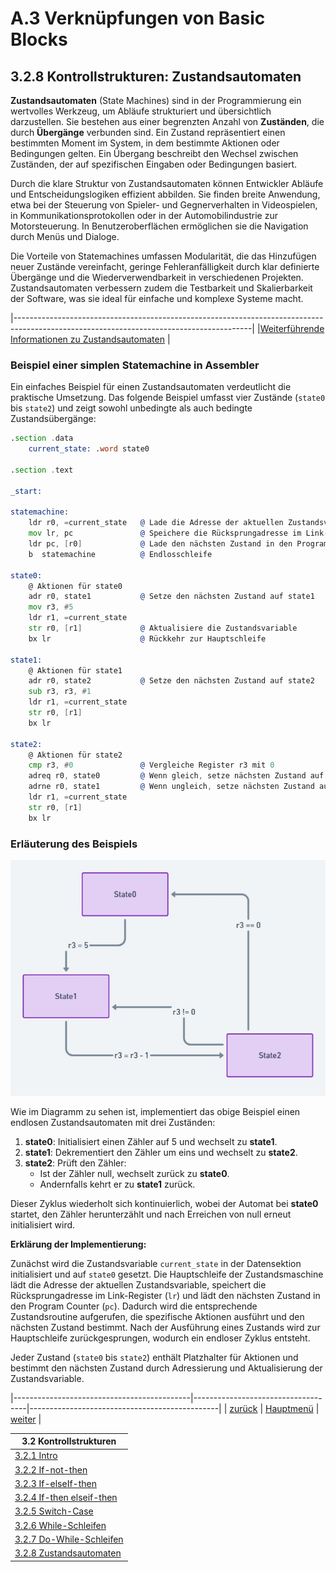 # A.3 Verknüpfungen von Basic Blocks
## 3.2.8 Kontrollstrukturen: Zustandsautomaten

**Zustandsautomaten** (State Machines) sind in der Programmierung ein wertvolles Werkzeug, um Abläufe strukturiert und übersichtlich darzustellen. Sie bestehen aus einer begrenzten Anzahl von **Zuständen**, die durch **Übergänge** verbunden sind. Ein Zustand repräsentiert einen bestimmten Moment im System, in dem bestimmte Aktionen oder Bedingungen gelten. Ein Übergang beschreibt den Wechsel zwischen Zuständen, der auf spezifischen Eingaben oder Bedingungen basiert.

Durch die klare Struktur von Zustandsautomaten können Entwickler Abläufe und Entscheidungslogiken effizient abbilden. Sie finden breite Anwendung, etwa bei der Steuerung von Spieler- und Gegnerverhalten in Videospielen, in Kommunikationsprotokollen oder in der Automobilindustrie zur Motorsteuerung. In Benutzeroberflächen ermöglichen sie die Navigation durch Menüs und Dialoge.

Die Vorteile von Statemachines umfassen Modularität, die das Hinzufügen neuer Zustände vereinfacht, geringe Fehleranfälligkeit durch klar definierte Übergänge und die Wiederverwendbarkeit in verschiedenen Projekten. Zustandsautomaten verbessern zudem die Testbarkeit und Skalierbarkeit der Software, was sie ideal für einfache und komplexe Systeme macht.

|-----------------------------------------------------------------------------------------------------------------------------------------|
|[Weiterführende Informationen zu Zustandsautomaten](https://www.youtube.com/watch?v=58N2N7zJGrQ&list=PLBlnK6fEyqRgp46KUv4ZY69yXmpwKOIev) |

### Beispiel einer simplen Statemachine in Assembler
Ein einfaches Beispiel für einen Zustandsautomaten verdeutlicht die praktische Umsetzung. Das folgende Beispiel umfasst vier Zustände (`state0` bis `state2`) und zeigt sowohl unbedingte als auch bedingte Zustandsübergänge:

```asm
.section .data
    current_state: .word state0  
    
.section .text

_start:

statemachine:
    ldr r0, =current_state   @ Lade die Adresse der aktuellen Zustandsvariable
    mov lr, pc               @ Speichere die Rücksprungadresse im Link-Register
    ldr pc, [r0]             @ Lade den nächsten Zustand in den Program Counter
    b  statemachine          @ Endlosschleife

state0:
    @ Aktionen für state0
    adr r0, state1           @ Setze den nächsten Zustand auf state1
    mov r3, #5
    ldr r1, =current_state
    str r0, [r1]             @ Aktualisiere die Zustandsvariable
    bx lr                    @ Rückkehr zur Hauptschleife

state1:
    @ Aktionen für state1
    adr r0, state2           @ Setze den nächsten Zustand auf state2
    sub r3, r3, #1
    ldr r1, =current_state
    str r0, [r1]
    bx lr

state2:
    @ Aktionen für state2
    cmp r3, #0               @ Vergleiche Register r3 mit 0
    adreq r0, state0         @ Wenn gleich, setze nächsten Zustand auf state0
    adrne r0, state1         @ Wenn ungleich, setze nächsten Zustand auf state1
    ldr r1, =current_state
    str r0, [r1]
    bx lr
```

### Erläuterung des Beispiels
![Zustandsdiagramm](State_Diagram.jpg)

Wie im Diagramm zu sehen ist, implementiert das obige Beispiel einen endlosen Zustandsautomaten mit drei Zuständen:

1. **state0**: Initialisiert einen Zähler auf 5 und wechselt zu **state1**.
2. **state1**: Dekrementiert den Zähler um eins und wechselt zu **state2**.
3. **state2**: Prüft den Zähler:
   - Ist der Zähler null, wechselt zurück zu **state0**.
   - Andernfalls kehrt er zu **state1** zurück.

Dieser Zyklus wiederholt sich kontinuierlich, wobei der Automat bei **state0** startet, den Zähler herunterzählt und nach Erreichen von null erneut initialisiert wird.

**Erklärung der Implementierung:**

Zunächst wird die Zustandsvariable `current_state` in der Datensektion initialisiert und auf `state0` gesetzt. Die Hauptschleife der Zustandsmaschine lädt die Adresse der aktuellen Zustandsvariable, speichert die Rücksprungadresse im Link-Register (`lr`) und lädt den nächsten Zustand in den Program Counter (`pc`). Dadurch wird die entsprechende Zustandsroutine aufgerufen, die spezifische Aktionen ausführt und den nächsten Zustand bestimmt. Nach der Ausführung eines Zustands wird zur Hauptschleife zurückgesprungen, wodurch ein endloser Zyklus entsteht.

Jeder Zustand (`state0` bis `state2`) enthält Platzhalter für Aktionen und bestimmt den nächsten Zustand durch Adressierung und Aktualisierung der Zustandsvariable. 

|--------------------------------------------|------------------------------------|-----------------------------------------------|
|   [zurück](../ctrlstrukturen/do_while.md)  |   [Hauptmenü](../ueberblick.md)    |   [weiter](../Datentypen/datentypen.md)       |


| **3.2 Kontrollstrukturen**                                            |
|-----------------------------------------------------------------------|
| [3.2.1 Intro](../ctrlstrukturen/ctrlstrcts.md)                        |
| [3.2.2 If-not-then](../ctrlstrukturen/ifnotthen.md)                   |
| [3.2.3 If-elseIf-then](../ctrlstrukturen/ifelse.md)                   |
| [3.2.4 If-then elseif-then](../ctrlstrukturen/If-then_elseif-then.md) |
| [3.2.5 Switch-Case](../ctrlstrukturen/switchcase.md)                  |
| [3.2.6 While-Schleifen](../ctrlstrukturen/while.md)                   |
| [3.2.7 Do-While-Schleifen](../ctrlstrukturen/do_while.md)             |
| [3.2.8 Zustandsautomaten](../Statemachine/Statemach.md)               |
